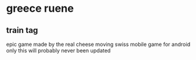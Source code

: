 # greece ruene
## train tag
epic game made by the real cheese moving swiss
mobile game for android only
this will probably never been updated